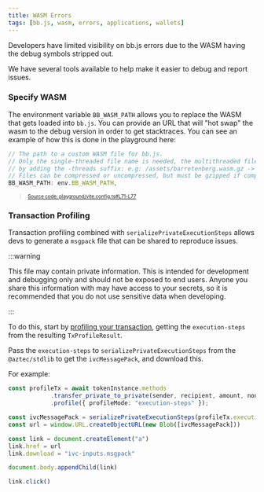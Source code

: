 ```yaml
---
title: WASM Errors
tags: [bb.js, wasm, errors, applications, wallets]
---
```


Developers have limited visibility on bb.js errors due to the WASM having the debug symbols stripped out.

We have several tools available to help make it easier to debug and report issues.

### Specify WASM

The environment variable `BB_WASM_PATH` allows you to replace the WASM that gets loaded into `bb.js`. You can provide an URL that will "hot swap" the wasm to the debug version in order to get stacktraces. You can see an example of how this is done in the playground here:

```javascript title="bb-wasm-path" showLineNumbers 
// The path to a custom WASM file for bb.js.
// Only the single-threaded file name is needed, the multithreaded file name will be inferred
// by adding the -threads suffix: e.g: /assets/barretenberg.wasm.gz -> /assets/barretenberg-threads.wasm.gz
// Files can be compressed or uncompressed, but must be gzipped if compressed.
BB_WASM_PATH: env.BB_WASM_PATH,
```
> <sup><sub><a href="https://github.com/AztecProtocol/aztec-packages/blob/v1.1.1/playground/vite.config.ts#L71-L77" target="_blank" rel="noopener noreferrer">Source code: playground/vite.config.ts#L71-L77</a></sub></sup>


### Transaction Profiling

Transaction profiling combined with `serializePrivateExecutionSteps` allows devs to generate a `msgpack` file that can be shared to reproduce issues.

:::warning

This file may contain private information. This is intended for development and debugging only and should not be exposed to end users. Anyone you share this information with may have access to your secrets, so it is recommended that you do not use sensitive data when developing.

:::

To do this, start by [profiling your transaction](../../guides/smart_contracts/profiling_transactions.md#profiling-in-aztecjs), getting the `execution-steps` from the resulting `TxProfileResult`.

Pass the `execution-steps` to `serializePrivateExecutionSteps` from the `@aztec/stdlib` to get the `ivcMessagePack`, and download this.

For example:

```ts
const profileTx = await tokenInstance.methods
            .transfer_private_to_private(sender, recipient, amount, nonce)
            .profile({ profileMode: "execution-steps" });

const ivcMessagePack = serializePrivateExecutionSteps(profileTx.executionSteps)
const url = window.URL.createObjectURL(new Blob([ivcMessagePack]))

const link = document.createElement("a")
link.href = url
link.download = "ivc-inputs.msgpack"

document.body.appendChild(link)

link.click()
```
